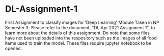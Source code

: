 # DL-Assignment-1
First Assignment to classify images for 'Deep Learning' Module Taken in NP Semester 3.
Please refer to the document, "DL Apr 2021 Assignment 1", to learn more about the details of this assignment. 
Do note that some files have not been uploaded into the respository such as the images of all food items used to train the model. 
These files require jupyter notebook to be opened. 
